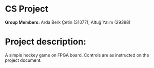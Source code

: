 # CS Project

**Group Members:** Arda Berk Çetin (31077), Altuğ Yalım (29388)

# Project description:

A simple hockey game on FPGA board. Controls are as instructed on the project document.

